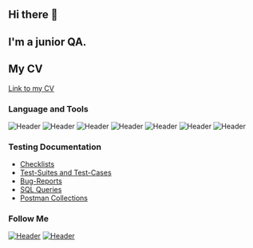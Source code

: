 

## Hi there 👋
## I'm a junior QA. 
## My CV
[Link to my CV](https://drive.google.com/file/d/17K1NbS6wpX0DIZKGUjDHEB4DQsS9B5Hm/view?usp=sharing)



### Language and Tools
![Header](https://img.shields.io/badge/Jira-090909?style=for-the-badge&logo=jira&logoColor=136be1)
![Header](https://img.shields.io/badge/Postman-090909?style=for-the-badge&logo=postman&logoColor=f76935)
![Header](https://img.shields.io/badge/Github-090909?style=for-the-badge&logo=github&logoColor=8cc4d7)
![Header](https://img.shields.io/badge/Figma-090909?style=for-the-badge&logo=figma&logoColor=7d5fa6)
![Header](https://img.shields.io/badge/MySQL-090909?style=for-the-badge&logo=mysql&logoColor=00618a)
![Header](https://img.shields.io/badge/DevTools-090909?style=for-the-badge&logo=googlechrome&logoColor=2674f2)
![Header](https://img.shields.io/badge/TestRail-090909?style=for-the-badge&logo=&logoColor=71b556)


### Testing Documentation

- [Checklists](https://github.com/abdleysan/Homework_QA-stepik-/tree/abdleysan-checklist)
- [Test-Suites and Test-Cases](https://github.com/abdleysan/Homework_QA-stepik-/tree/test-cases)
- [Bug-Reports](https://github.com/abdleysan/Homework_QA-stepik-/tree/bug-report)
- [SQL Queries](SQL)
- [Postman Collections](postman)

### Follow Me

[![Header](https://img.shields.io/badge/Instagram-090909?style=for-the-badge&logo=instagram&logoColor=9939a3)](https://www.instagram.com/abd_leisan/)
[![Header](https://img.shields.io/badge/Telegram-090909?style=for-the-badge&logo=telegram&logoColor=31a5db)](https://t.me/LeysanAbdrazakova)

